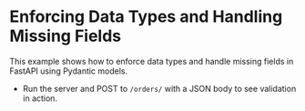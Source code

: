 # Enforcing Data Types and Handling Missing Fields

This example shows how to enforce data types and handle missing fields in FastAPI using Pydantic models.

- Run the server and POST to `/orders/` with a JSON body to see validation in action.
